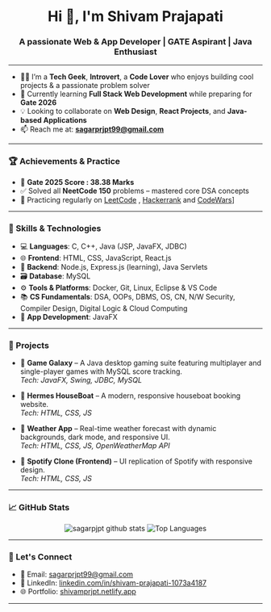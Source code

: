 <h1 align="center">Hi 👋, I'm Shivam Prajapati</h1>
<h3 align="center">A passionate Web & App Developer | GATE Aspirant | Java Enthusiast</h3>

---

- 👨‍💻 I’m a **Tech Geek**, **Introvert**, a **Code Lover** who enjoys building cool projects & a passionate problem solver
- 🌱 Currently learning **Full Stack Web Development** while preparing for **Gate 2026**
- 💡 Looking to collaborate on **Web Design**, **React Projects**, and **Java-based Applications**
- 📫 Reach me at: **sagarprjpt99@gmail.com**

---

### 🏆 Achievements & Practice
- 📘 **Gate 2025 Score : 38.38 Marks**
- ✅ Solved all **NeetCode 150** problems – mastered core DSA concepts
- 📘 Practicing regularly on [LeetCode](https://leetcode.com/u/sagarprjpt99/) , [Hackerrank](https://www.hackerrank.com/profile/shivam_prjpt99)
  and [CodeWars](https://www.codewars.com/users/Shivam%20Prajapati)]
---

### 🧠 Skills & Technologies

- 💻 **Languages**: C, C++, Java (JSP, JavaFX, JDBC)
- 🌐 **Frontend**: HTML, CSS, JavaScript, React.js
- 🧩 **Backend**: Node.js, Express.js (learning), Java Servlets
- 🗃️ **Database**: MySQL
- ⚙️ **Tools & Platforms**: Docker, Git, Linux, Eclipse & VS Code
- 📚 **CS Fundamentals**: DSA, OOPs, DBMS, OS, CN, N/W Security, Compiler Design, Digital Logic & Cloud Computing
- 📱 **App Development**: JavaFX

---

### 💼 Projects

- 🔹 **Game Galaxy** – A Java desktop gaming suite featuring multiplayer and single-player games with MySQL score tracking.  
  *Tech: JavaFX, Swing, JDBC, MySQL*

- 🔹 **Hermes HouseBoat** – A modern, responsive houseboat booking website.  
  *Tech: HTML, CSS, JS*

- 🔹 **Weather App** – Real-time weather forecast with dynamic backgrounds, dark mode, and responsive UI.  
  *Tech: HTML, CSS, JS, OpenWeatherMap API*

- 🔹 **Spotify Clone (Frontend)** – UI replication of Spotify with responsive design.  
  *Tech: HTML, CSS, JS*

---

### 📈 GitHub Stats

<p align="center">
  <img src="https://github-readme-stats.vercel.app/api?username=sagarpjpt&show_icons=true&theme=radical" alt="sagarpjpt github stats" />
  <img src="https://github-readme-stats.vercel.app/api/top-langs/?username=sagarpjpt&layout=compact&theme=radical" alt="Top Languages" />
</p>

---

### 🤝 Let's Connect

- 📧 Email: [sagarprjpt99@gmail.com](mailto:sagarprjpt99@gmail.com)  
- 💼 LinkedIn: [linkedin.com/in/shivam-prajapati-1073a4187](https://www.linkedin.com/in/shivam-prajapati-1073a4187/)  
- 🌐 Portfolio: [shivamprjpt.netlify.app](https://shivamprjpt.netlify.app/)

---

<!---
sagarpjpt/sagarpjpt is a ✨ special ✨ repository because its `README.md` (this file) appears on your GitHub profile.
You can click the Preview link to take a look at your changes.
--->
